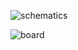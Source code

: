 ![schematics](/sebseb7/SBusServoAdapter/raw/master/schematics.png)

![board](/sebseb7/SBusServoAdapter/raw/master/board.png)
